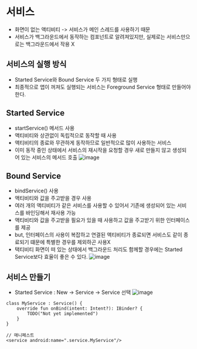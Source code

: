 # 서비스
- 화면이 없는 액티비티 -> 서비스가 메인 스레드를 사용하기 때문
- 서비스가 백그라운드에서 동작하는 컴포넌트로 알려져있지만, 실제로는 서비스만으로는 백그라운드에서 작용 X

## 서비스의 실행 방식
- Started Service와 Bound Service 두 가지 형태로 실행
- 최종적으로 앱이 꺼져도 실행되는 서비스는 Foreground Service 형태로 만들어야 한다.

## Started Service
- startService() 메서드 사용
- 액티비티와 상관없이 독립적으로 동작할 때 사용
- 액티비티의 종료와 무관하게 동작하므로 일반적으로 많이 사용하는 서비스
- 이미 동작 중인 상태에서 서비스의 재시작을 요청할 경우 새로 만들지 않고 생성되어 있는 서비스의 메서드 호출
![image](https://user-images.githubusercontent.com/81352078/129927800-07ad6e82-88bc-42a2-9a27-057fab0c1c36.png)

## Bound Service
- bindService() 사용
- 액티비티와 값을 주고받을 경우 사용
- 여러 개의 액티비티가 같은 서비스를 사용할 수 있어서 기존에 생성되어 있는 서비스를 바인딩해서 재사용 가능
- 액티비티와 값을 주고받을 필요가 있을 때 사용하고 값을 주고받기 위한 인터페이스를 제공
- but, 인터페이스의 사용이 복잡하고 연결된 액티비티가 종료되면 서비스도 같이 종료되기 떄문에 특별한 경우를 제외하곤 사용X
- 택티비티 화면이 떠 있는 상태에서 백그라운드 처리도 함께할 경우에는 Started Service보다 효율이 좋은 수 있다.
![image](https://user-images.githubusercontent.com/81352078/129928125-f4383bb6-292b-42de-87a5-d23ebd878afa.png)

## 서비스 만들기
- Started Service : New -> Service -> Service 선택
![image](https://user-images.githubusercontent.com/81352078/129928218-b6651767-2827-420a-a0b5-5256c5ec5187.png)
```
class MyService : Service() {
    override fun onBind(intent: Intent?): IBinder? {
        TODO("Not yet implemented")
    }
}

// 매니페스트
<service android:name=".service.MyService"/>
```
